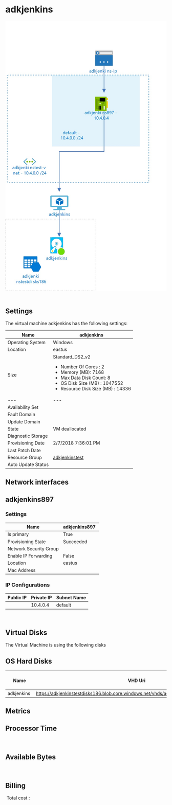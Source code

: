 # adkjenkins
![Cloudockit](../assets/156e0c4873b545b3a18105f6ff6ab89a.jpg) 
## Settings
The virtual machine adkjenkins has the following settings:

| Name | adkjenkins  |
| --- | --- |
| Operating System | Windows  |
| Location | eastus  |
| Size | Standard_DS2_v2 <passthrough><ul><li><span>Number</span><span> </span><span>Of</span><span> </span><span>Cores</span><span> :</span><span> </span>2</li><li><span>Memory</span><span> (</span><span>MB</span><span>): </span>7168</li><li><span>Max</span><span> </span><span>Data</span><span> </span><span>Disk</span><span> </span><span>Count</span><span>: </span>8</li><li><span>OS Disk Size (MB</span><span>) :</span><span> </span>1047552</li><li><span>Resource Disk Size (MB</span><span>) :</span><span> </span>14336</li></ul></passthrough> |
| --- | --- |
| Availability Set |   |
| Fault Domain |   |
| Update Domain |   |
| State | VM deallocated  |
| Diagnostic Storage |   |
| Provisioning Date | 2/7/2018 7:36:01 PM  |
| Last Patch Date |   |
| Resource Group | [adkjenkinstest](adkjenkinstest-364108532.md)  |
| Auto Update Status |   |



## Network interfaces

## adkjenkins897

### Settings


| Name | adkjenkins897  |
| --- | --- |
| Is primary | True  |
| Provisioning State | Succeeded  |
| Network Security Group |   |
| Enable IP Forwarding | False  |
| Location | eastus  |
| Mac Address |   |



### IP Configurations


| Public IP | Private IP | Subnet Name |
| --- | --- | --- |
|   | 10.4.0.4  | default  |
 

## Virtual Disks
The Virtual Machine is using the following disks

## OS Hard Disks


| Name | VHD Uri | Size (GB) | Is Managed Disk | Host Caching |
| --- | --- | --- | --- | --- |
| adkjenkins  | https://adkjenkinstestdisks186.blob.core.windows.net/vhds/adkjenkins20170303134758.vhd  | 127  | False  | ReadWrite  |






## Metrics

## Processor Time
 
## Available Bytes
  




## Billing
 Total cost : 
